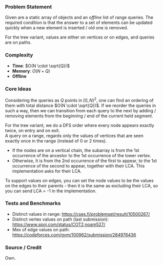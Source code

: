 ### Problem Statement
Given are a static array of objects and an *offline* list of range queries.
The required condition is that the answer to a set of elements can be updated quickly when a new element is inserted / old one is removed.

For the tree variant, values are either on vertices or on edges, and queries are on paths.

### Complexity
- **Time**: $O(N \cdot \sqrt{Q})$
- **Memory**: $O(N + Q)$
- **Offline**

### Core Ideas
Considering the queries as $Q$ points in $[0, N)^2$, one can find an ordering of them with total distance $O(N \cdot \sqrt{Q})$.
If we reorder the queries in such a way, then we can transition from each query to the next by adding / removing elements from the beginning / end of the current held segment.

For the tree variant, we do a DFS order where every node appears exactly twice, on entry and on exit.<br>
A query on a range, regards only the values of vertices that are seen exactly once in the range (instead of 0 or 2 times).<br>
- If the nodes are on a vertical chain, the subarray is from the 1st occurrence of the ancestor to the 1st occurrence of the lower vertex.
- Otherwise, It is from the 2nd occurrence of the first to appear, to the 1st occurrence of the second to appear, together with their LCA. This implementation asks for their LCA.

To support values on edges, you can set the node values to be the values on the edges to their parents - then it is the same as excluding their LCA, so you can send LCA = -1 in the implementation.

### Tests and Benchmarks
- Distinct values in range: https://cses.fi/problemset/result/10500267/
- Distinct vertex values on path (last submission): https://www.spoj.com/status/COT2,noam527/
- Mex of edge values on path: https://codeforces.com/gym/100962/submission/284976436

### Source / Credit
Own.
